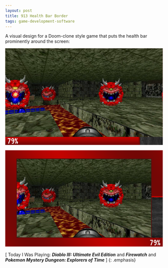 ```yaml
---
layout: post
title: 913 Health Bar Border
tags: game-development-software
---
```

A visual design for a Doom-clone style game that puts the health bar prominently around the screen:

![healthborder](/img/games/913_Health_Bar_Border_1.png "healthborder")

![healthborder2](/img/games/913_Health_Bar_Border_2.png "healthborder2")

[ Today I Was Playing: ***Diablo III: Ultimate Evil Edition*** and ***Firewatch*** and ***Pokemon Mystery Dungeon: Explorers of Time*** ]
{: .emphasis}
